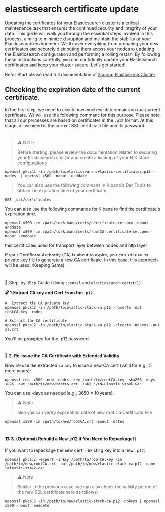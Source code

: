 
# elasticsearch certificate update 

Updating the certificates for your Elasticsearch cluster is a critical maintenance task that ensures the continued security and integrity of your data. This guide will walk you through the essential steps involved in this process, aiming to minimize disruption and maintain the stability of your Elasticsearch environment. We'll cover everything from preparing your new certificates and securely distributing them across your nodes to updating the Elasticsearch configuration and performing a rolling restart. By following these instructions carefully, you can confidently update your Elasticsearch certificates and keep your cluster secure. Let's get started!

Befor Start please read full documentation of [Scuring Elasticserch Cluster](https://www.elastic.co/docs/deploy-manage/security/secure-your-cluster-deployment).

## Checking the expiration date of the current certificate.

In the first step, we need to check how much validity remains on our current certificate. We will use the following command for this purpose. Please note that all our processes are based on certificates in the `.p12` format. At this stage, all we need is the current SSL certificate file and its password.

#

> :warning: NOTE
> 
> Before starting, please review the documentation related to securing your Elasticsearch cluster and create a backup of your ELK stack configurations

```shell
openssl pkcs12 -in /path/to/elasticsearch/elastic-certificates.p12 -nodes  | openssl x509 -noout -enddate
```

> You can also use the following command in Kibana's Dev Tools to obtain the expiration time of your certificate.

```http request
GET _ssl/certificates
```

You can also use the following commands for Kibana to find the certificate's expiration time.
 
```shell
openssl x509 -in /path/to/kibana/certs/certificate.cer.pem -noout -enddate
openssl x509 -in /path/to/kibana/certs/rootCA-certificate.cer.pem -noout -enddate
```
this certificates used for transport layer between nodes and http layer 

If your Certificate Authority (CA) is about to expire, you can still use its private key file to generate a new CA certificate. In this case, this approach will be used. (Keeping Same)

#

:toolbox: Step-by-Step Guide (Using `openssl` and `elasticsearch-certutil`)

**🔓 1.Extract CA key and Cert From the `.p12`**

```shell
#  Extract the CA private key
openssl pkcs12 -in /path/to/elastic-stack-ca.p12 -nocerts -out rootCA.key -nodes

# Extract the CA certificate
openssl pkcs12 -in /path/to/elastic-stack-ca.p12 -clcerts -nokeys -out ca.crt
```
You'll be prompted for the .p12 password.

#

**🔄 2. Re-issue the CA Certificate with Extended Validity**

Now re-use the extracted `ca.key` to issue a new CA cert (valid for e.g., 5 more years):

```shell
openssl req -x509 -new -nodes -key /path/to/rootCA.key -sha256 -days 1825 -out /path/to/new/rootCA.crt -subj "/CN=Elastic Stack CA"
```
You can use -days as needed (e.g., 3650 = 10 years).

> ⚠️ Note
> 
> also you can verify expireation date of new root Ca Certificate File

```shell
openssl x509 -in /path/to/new/rootCA.crt -noout -dates
```

#

**🏗 3. (Optional) Rebuild a New .p12 if You Need to Repackage It**

If you want to repackage the new cert + existing key into a new `.p12`:

```shell
openssl pkcs12 -export -inkey /path/to/rootCA.key -in /path/to/new/rootCA.crt -out /path/to/new/elastic-stack-ca.p12 -name "elastic-stack-ca"
```

> ⚠️ Note
>
> Similar to the previous case, we can also check the validity period of the new SSL certificate here as follows:

```shell
openssl pkcs12 -in /path/to/new/elastic-stack-ca.p12 -nokeys | openssl x509 -noout -enddate
```
